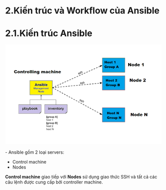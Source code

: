 # 2.Kiến trúc và Workflow của Ansible

# 2.1.Kiến trúc Ansible
<img src="../images/ansible-workflow-1.png" />

\- Ansible gồm 2 loại servers:
- Control machine
- Nodes

**Control machine** giao tiếp với **Nodes** sử dụng giao thức SSH và tất cả các câu lệnh được cung cấp bởi controller machine.  









